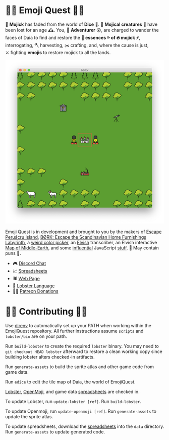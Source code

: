 
# 🧙‍♀️ Emoji Quest 🧝‍♂️

🌈&nbsp;**Mojick** has faded from the world of **Dice**&nbsp;🎲.
🐉&nbsp;**Mojical creatures**&nbsp;🦄 have been lost for an age&nbsp;🕰.
You, 😬&nbsp;**Adventurer**&nbsp;😲, are charged to wander the faces of Daia to
find and restore the **💨&nbsp;essences&nbsp;💦 of 🔥&nbsp;mojick&nbsp;⚡️**,
interrogating, 🪓&nbsp;harvesting, ✂️&nbsp;crafting, and, where the cause is
just, ⚔️&nbsp;fighting **emojis** to restore mojick to all the lands.

![Editor Preview](editor.png)

Emoji Quest is in development and brought to you by the makers of [Escape
Peruácru Island][peruacru], [BØRK: Escape the Scandinavian Home Furnishings
Labyrinth][bork], a [weird color picker][color], an [Elvish][elvish]
transcriber, an Elvish interactive [Map of Middle-Earth][elfmap], and some
[influential][q] JavaScript [stuff][commonjs].
🚧&nbsp;May contain puns&nbsp;🚧.

* 🎮 [Discord Chat][discord]
* 📈 [Spreadsheets][spreadsheets]
* 🕷 [Web Page][web]
* 🦞 [Lobster Language][lobster]
* 🧛‍♂️ [Patreon Donations][patreon]

# 👷‍♀️ Contributing 👷‍♂️

Use [direnv](https://direnv.net/) to automatically set up your PATH when
working within the EmojiQuest repository.
All further instructions assume `scripts` and `lobster/bin` are on your path.

Run `build-lobster` to create the required `lobster` binary.
You may need to `git checkout HEAD lobster` afterward to restore a clean
working copy since building lobster alters checked-in artifacts.

Run `generate-assets` to build the sprite atlas and other game code from game
data.

Run `edice` to edit the tile map of Daia, the world of EmojiQuest.

[Lobster][lobster], [OpenMoji][openmoji], and game data [spreadsheets] are
checked in.

To update Lobster, run `update-lobster [ref]`.
Run `build-lobster`.

To update Openmoji, run `update-openmoji [ref]`.
Run `generate-assets` to update the sprite atlas.

To update spreadsheets, download the [spreadsheets] into the `data` directory.
Run `generate-assets` to update generated code.

  [peruacru]: https://peruacru.then.land
  [bork]: http://børk.com
  [color]: http://color.codi.sh
  [elvish]: https://tengwar.3rin.gs
  [elfmap]: http://3rin.gs
  [q]: https://www.npmjs.com/package/q
  [commonjs]: http://wiki.commonjs.org/wiki/Modules/1.1

  [discord]: https://discordapp.com/channels/692076552514699426/692076553017884723
  [spreadsheets]: https://docs.google.com/spreadsheets/d/1U8JJM-g7Br0ePrjH7kg7tJ3N2eb0Mab2y5GDiJo1Tx8/edit#gid=97282066
  [web]: https://github.com/borkshop/emojiquest.app
  [lobster]: http://strlen.com/lobster/
  [patreon]: https://www.patreon.com/kriskowal
  [openmoji]: https://openmoji.org
